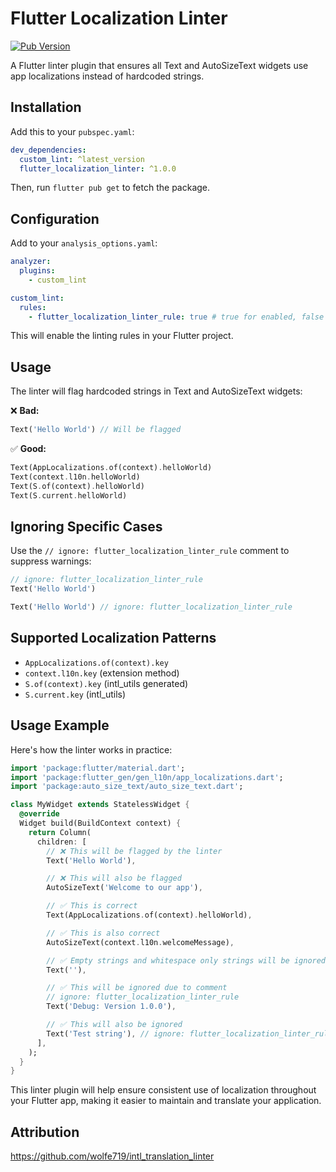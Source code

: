 # Flutter Localization Linter

[![Pub Version](https://img.shields.io/pub/v/flutter_localization_linter)](https://pub.dev/packages/flutter_localization_linter)

A Flutter linter plugin that ensures all Text and AutoSizeText widgets use app localizations instead of hardcoded strings.

## Installation

Add this to your `pubspec.yaml`:

```yaml
dev_dependencies:
  custom_lint: ^latest_version
  flutter_localization_linter: ^1.0.0
```

Then, run `flutter pub get` to fetch the package.

## Configuration

Add to your `analysis_options.yaml`:

```yaml
analyzer:
  plugins:
    - custom_lint

custom_lint:
  rules:
    - flutter_localization_linter_rule: true # true for enabled, false for disabled
```

This will enable the linting rules in your Flutter project.

## Usage

The linter will flag hardcoded strings in Text and AutoSizeText widgets:

❌ **Bad:**

```dart
Text('Hello World') // Will be flagged
```

✅ **Good:**

```dart
Text(AppLocalizations.of(context).helloWorld)
Text(context.l10n.helloWorld)
Text(S.of(context).helloWorld)
Text(S.current.helloWorld)
```

## Ignoring Specific Cases

Use the `// ignore: flutter_localization_linter_rule` comment to suppress warnings:

```dart
// ignore: flutter_localization_linter_rule
Text('Hello World')

Text('Hello World') // ignore: flutter_localization_linter_rule
```

## Supported Localization Patterns

- `AppLocalizations.of(context).key`
- `context.l10n.key` (extension method)
- `S.of(context).key` (intl_utils generated)
- `S.current.key` (intl_utils)

## Usage Example

Here's how the linter works in practice:

```dart
import 'package:flutter/material.dart';
import 'package:flutter_gen/gen_l10n/app_localizations.dart';
import 'package:auto_size_text/auto_size_text.dart';

class MyWidget extends StatelessWidget {
  @override
  Widget build(BuildContext context) {
    return Column(
      children: [
        // ❌ This will be flagged by the linter
        Text('Hello World'),

        // ❌ This will also be flagged
        AutoSizeText('Welcome to our app'),

        // ✅ This is correct
        Text(AppLocalizations.of(context).helloWorld),

        // ✅ This is also correct
        AutoSizeText(context.l10n.welcomeMessage),

        // ✅ Empty strings and whitespace only strings will be ignored
        Text(''),

        // ✅ This will be ignored due to comment
        // ignore: flutter_localization_linter_rule
        Text('Debug: Version 1.0.0'),

        // ✅ This will also be ignored
        Text('Test string'), // ignore: flutter_localization_linter_rule
      ],
    );
  }
}
```

This linter plugin will help ensure consistent use of localization throughout your Flutter app, making it easier to maintain and translate your application.

## Attribution

https://github.com/wolfe719/intl_translation_linter
